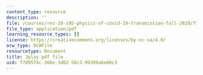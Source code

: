 ```yaml
---
content_type: resource
description: ''
file: /courses/res-10-s95-physics-of-covid-19-transmission-fall-2020/f789574c366e3d0250c399399a6e80c3_vQYQR8iNU-o.pdf
file_type: application/pdf
learning_resource_types: []
license: https://creativecommons.org/licenses/by-nc-sa/4.0/
ocw_type: OCWFile
resourcetype: Document
title: 3play pdf file
uid: f789574c-366e-3d02-50c3-99399a6e80c3
---
```


